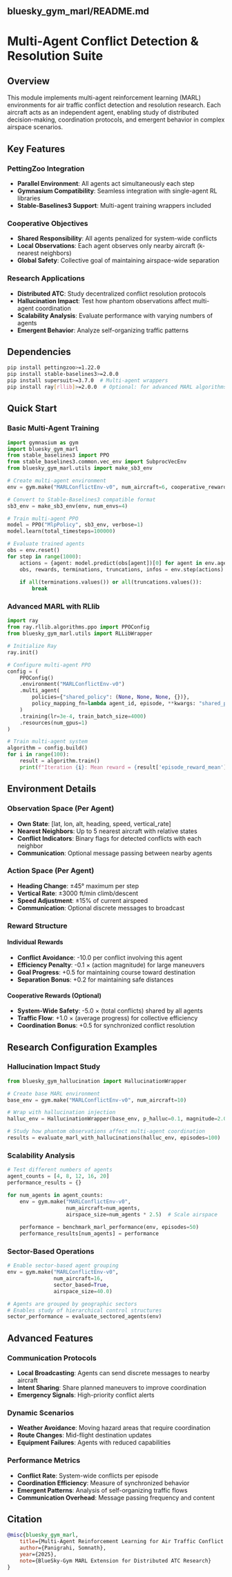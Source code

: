 ## bluesky_gym_marl/README.md

# Multi-Agent Conflict Detection & Resolution Suite

## Overview

This module implements multi-agent reinforcement learning (MARL) environments for air traffic conflict detection and resolution research. Each aircraft acts as an independent agent, enabling study of distributed decision-making, coordination protocols, and emergent behavior in complex airspace scenarios.

## Key Features

### PettingZoo Integration
- **Parallel Environment**: All agents act simultaneously each step
- **Gymnasium Compatibility**: Seamless integration with single-agent RL libraries
- **Stable-Baselines3 Support**: Multi-agent training wrappers included

### Cooperative Objectives
- **Shared Responsibility**: All agents penalized for system-wide conflicts
- **Local Observations**: Each agent observes only nearby aircraft (k-nearest neighbors)
- **Global Safety**: Collective goal of maintaining airspace-wide separation

### Research Applications
- **Distributed ATC**: Study decentralized conflict resolution protocols
- **Hallucination Impact**: Test how phantom observations affect multi-agent coordination
- **Scalability Analysis**: Evaluate performance with varying numbers of agents
- **Emergent Behavior**: Analyze self-organizing traffic patterns

## Dependencies

```bash
pip install pettingzoo>=1.22.0
pip install stable-baselines3>=2.0.0
pip install supersuit>=3.7.0  # Multi-agent wrappers
pip install ray[rllib]>=2.0.0  # Optional: for advanced MARL algorithms
```

## Quick Start

### Basic Multi-Agent Training

```python
import gymnasium as gym
import bluesky_gym_marl
from stable_baselines3 import PPO
from stable_baselines3.common.vec_env import SubprocVecEnv
from bluesky_gym_marl.utils import make_sb3_env

# Create multi-agent environment
env = gym.make("MARLConflictEnv-v0", num_aircraft=6, cooperative_reward=True)

# Convert to Stable-Baselines3 compatible format
sb3_env = make_sb3_env(env, num_envs=4)

# Train multi-agent PPO
model = PPO("MlpPolicy", sb3_env, verbose=1)
model.learn(total_timesteps=100000)

# Evaluate trained agents
obs = env.reset()
for step in range(1000):
    actions = {agent: model.predict(obs[agent])[0] for agent in env.agents}
    obs, rewards, terminations, truncations, infos = env.step(actions)
    
    if all(terminations.values()) or all(truncations.values()):
        break
```

### Advanced MARL with RLlib

```python
import ray
from ray.rllib.algorithms.ppo import PPOConfig
from bluesky_gym_marl.utils import RLLibWrapper

# Initialize Ray
ray.init()

# Configure multi-agent PPO
config = (
    PPOConfig()
    .environment("MARLConflictEnv-v0")
    .multi_agent(
        policies={"shared_policy": (None, None, None, {})},
        policy_mapping_fn=lambda agent_id, episode, **kwargs: "shared_policy"
    )
    .training(lr=3e-4, train_batch_size=4000)
    .resources(num_gpus=1)
)

# Train multi-agent system
algorithm = config.build()
for i in range(100):
    result = algorithm.train()
    print(f"Iteration {i}: Mean reward = {result['episode_reward_mean']}")
```

## Environment Details

### Observation Space (Per Agent)
- **Own State**: [lat, lon, alt, heading, speed, vertical_rate]
- **Nearest Neighbors**: Up to 5 nearest aircraft with relative states
- **Conflict Indicators**: Binary flags for detected conflicts with each neighbor
- **Communication**: Optional message passing between nearby agents

### Action Space (Per Agent)
- **Heading Change**: ±45° maximum per step
- **Vertical Rate**: ±3000 ft/min climb/descent
- **Speed Adjustment**: ±15% of current airspeed
- **Communication**: Optional discrete messages to broadcast

### Reward Structure

#### Individual Rewards
- **Conflict Avoidance**: -10.0 per conflict involving this agent
- **Efficiency Penalty**: -0.1 × (action magnitude) for large maneuvers
- **Goal Progress**: +0.5 for maintaining course toward destination
- **Separation Bonus**: +0.2 for maintaining safe distances

#### Cooperative Rewards (Optional)
- **System-Wide Safety**: -5.0 × (total conflicts) shared by all agents
- **Traffic Flow**: +1.0 × (average progress) for collective efficiency
- **Coordination Bonus**: +0.5 for synchronized conflict resolution

## Research Configuration Examples

### Hallucination Impact Study

```python
from bluesky_gym_hallucination import HallucinationWrapper

# Create base MARL environment
base_env = gym.make("MARLConflictEnv-v0", num_aircraft=10)

# Wrap with hallucination injection
halluc_env = HallucinationWrapper(base_env, p_halluc=0.1, magnitude=2.0)

# Study how phantom observations affect multi-agent coordination
results = evaluate_marl_with_hallucinations(halluc_env, episodes=100)
```

### Scalability Analysis

```python
# Test different numbers of agents
agent_counts = [4, 8, 12, 16, 20]
performance_results = {}

for num_agents in agent_counts:
    env = gym.make("MARLConflictEnv-v0", 
                   num_aircraft=num_agents,
                   airspace_size=num_agents * 2.5)  # Scale airspace
    
    performance = benchmark_marl_performance(env, episodes=50)
    performance_results[num_agents] = performance
```

### Sector-Based Operations

```python
# Enable sector-based agent grouping
env = gym.make("MARLConflictEnv-v0",
               num_aircraft=16,
               sector_based=True,
               airspace_size=40.0)

# Agents are grouped by geographic sectors
# Enables study of hierarchical control structures
sector_performance = evaluate_sectored_agents(env)
```

## Advanced Features

### Communication Protocols
- **Local Broadcasting**: Agents can send discrete messages to nearby aircraft
- **Intent Sharing**: Share planned maneuvers to improve coordination
- **Emergency Signals**: High-priority conflict alerts

### Dynamic Scenarios
- **Weather Avoidance**: Moving hazard areas that require coordination
- **Route Changes**: Mid-flight destination updates
- **Equipment Failures**: Agents with reduced capabilities

### Performance Metrics
- **Conflict Rate**: System-wide conflicts per episode
- **Coordination Efficiency**: Measure of synchronized behavior
- **Emergent Patterns**: Analysis of self-organizing traffic flows
- **Communication Overhead**: Message passing frequency and content

## Citation

```bibtex
@misc{bluesky_gym_marl,
    title={Multi-Agent Reinforcement Learning for Air Traffic Conflict Resolution},
    author={Panigrahi, Somnath},
    year={2025},
    note={BlueSky-Gym MARL Extension for Distributed ATC Research}
}
```
